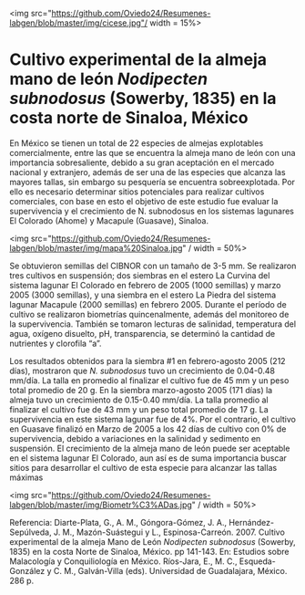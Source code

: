 
<img src="https://github.com/Oviedo24/Resumenes-labgen/blob/master/img/cicese.jpg"/ width = 15%>

# Cultivo experimental de la almeja mano de león *Nodipecten subnodosus* (Sowerby, 1835) en la costa norte de Sinaloa, México

En México se tienen un total de 22 especies de almejas explotables comercialmente, entre las que se encuentra la almeja mano de león con una importancia sobresaliente, debido a su gran aceptación en el mercado nacional y extranjero, además de ser una de las especies que alcanza las mayores tallas, sin embargo su pesquería se encuentra sobreexplotada. Por ello es necesario determinar sitios potenciales para realizar cultivos comerciales, con base en esto el objetivo de este estudio fue evaluar la supervivencia y el crecimiento de N. subnodosus en los sistemas lagunares El Colorado (Ahome) y Macapule (Guasave), Sinaloa.

<img src="https://github.com/Oviedo24/Resumenes-labgen/blob/master/img/mapa%20Sinaloa.jpg" / width = 50%>

Se obtuvieron semillas del CIBNOR con un tamaño de 3-5 mm. Se realizaron tres cultivos en suspensión; dos siembras en el estero La Curvina del sistema lagunar El Colorado en febrero de 2005 (1000 semillas) y marzo 2005 (3000 semillas), y una siembra en el estero La Piedra del sistema lagunar Macapule (2000 semillas) en febrero 2005. Durante el período de cultivo se realizaron biometrías quincenalmente, además del monitoreo de la supervivencia. También se tomaron lecturas de salinidad, temperatura del agua, oxígeno disuelto, pH, transparencia, se determinó la cantidad de nutrientes y clorofila “a”. 

Los resultados obtenidos para la siembra #1 en febrero-agosto 2005 (212 días), mostraron que *N. subnodosus* tuvo un crecimiento de 0.04-0.48 mm/día. La talla en promedio al finalizar el cultivo fue de 45 mm y un peso total promedio de 20 g. En la siembra marzo-agosto 2005 (171 días) la almeja tuvo un crecimiento de 0.15-0.40 mm/día. La talla promedio al finalizar el cultivo fue de 43 mm y un peso total promedio de 17 g. La supervivencia en este sistema lagunar fue de 4%. Por el contrario, el cultivo en Guasave finalizó en Marzo de 2005 a los 42 días de cultivo con 0% de supervivencia, debido a variaciones en la salinidad y sedimento en suspensión.
El crecimiento de la almeja mano de león puede ser aceptable en el sistema lagunar El Colorado, aun así es de suma importancia buscar sitios para desarrollar el cultivo de esta especie para alcanzar las tallas máximas 

<img src="https://github.com/Oviedo24/Resumenes-labgen/blob/master/img/Biometr%C3%ADas.jpg" / width = 50%>

Referencia: Diarte-Plata, G., A. M., Góngora-Gómez, J. A., Hernández-Sepúlveda, J. M., Mazón-Suástegui y L., Espinosa-Carreón. 2007. Cultivo experimental de la almeja Mano de León *Nodipecten subnodosus* (Sowerby, 1835) en la costa Norte de Sinaloa, México. pp 141-143. En: Estudios sobre Malacología y Conquiliología en México. Ríos-Jara, E., M. C., Esqueda-González y C. M., Galván-Villa (eds). Universidad de Guadalajara, México. 286 p.
